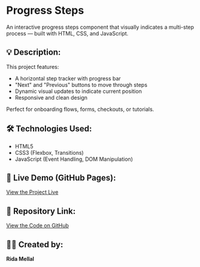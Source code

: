 # Progress Steps

An interactive progress steps component that visually indicates a multi-step process — built with HTML, CSS, and JavaScript.

## 💡 Description:
This project features:
- A horizontal step tracker with progress bar
- "Next" and "Previous" buttons to move through steps
- Dynamic visual updates to indicate current position
- Responsive and clean design

Perfect for onboarding flows, forms, checkouts, or tutorials.

## 🛠️ Technologies Used:
- HTML5
- CSS3 (Flexbox, Transitions)
- JavaScript (Event Handling, DOM Manipulation)

## 🔗 Live Demo (GitHub Pages):
[View the Project Live](https://mlriida09.github.io/progress-steps/)

## 📁 Repository Link:
[View the Code on GitHub](https://github.com/MLRiida09/progress-steps)

## 🧑‍💻 Created by:
**Rida Mellal**
